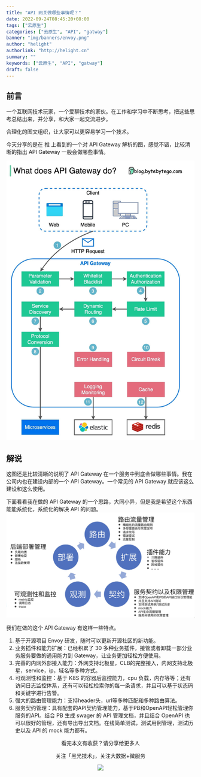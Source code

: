 ```yaml
---
title: "API 网关做哪些事情呢？"
date: 2022-09-24T08:45:20+08:00
tags: ["云原生"]
categories: ["云原生", "API", "gatway"]
banner: "img/banners/envoy.png"
author: "helight"
authorlink: "http://helight.cn"
summary: ""
keywords: ["云原生", "API", "gatway"]
draft: false
---
```




## 前言

一个互联网技术玩家，一个爱聊技术的家伙。在工作和学习中不断思考，把这些思考总结出来，并分享，和大家一起交流进步。


合理化的图文组织，让大家可以更容易学习一个技术。

今天分享的是在 推 上看到的一个对 API Gateway 解析的图，感觉不错，比较清晰的指出 API Gateway 一般会做哪些事情。


![](imgs/api.jpeg)

## 解说
这图还是比较清晰的说明了 API Gateway 在一个服务中到底会做哪些事情。我在公司内也在建设内部的一个 API Gateway。一个常见的 API Gateway 就应该这么建设和这么使用。

下面看看我在做的 API Gateway 的一个思路，大同小异，但是我是希望这个东西能能系统化，系统化的解决 API 的问题。
![](imgs/api2.jpg)

我们在做的这个 API Gateway 有这样一些特点。
1.  基于开源项目 Envoy 研发，随时可以更新开源社区的新功能。
2.  业务插件和能力扩展：已经积累了 30 多种业务插件，接管或者卸载一部分业务服务要做的通用能力到 Gateway，让业务更加轻松方便使用。
3.  完善的内网外部接入能力：外网支持北极星，CLB的完整接入，内网支持北极星，service，ip，域名等多种方式。
4.  可观测性和监控：基于 K8S 的容器后监控能力，cpu 负载，内存等等；还有访问日志监控体系，还有可以轻松检索你的每一条请求，并且可以基于状态码和关键字进行告警。
5.  强大的路由管理能力：支持header头，url等多种匹配和多种路由算法。
6.  服务契约管理：具有配套的API契约管理能力，基于PB和OpenAPI轻松管理你服务的API。结合 PB 生成 swager 的 API 管理文档，并且结合 OpenAPI 也可以很好的管理，还有导出导出文档。在线简单测试，测试用例管理，测试历史以及 API 的 mock 能力都有。


<center>
看完本文有收获？请分享给更多人

关注「黑光技术」，关注大数据+微服务

![](/img/qrcode_helight_tech.jpg)

</center>